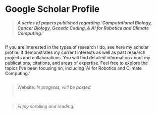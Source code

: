 # Google Scholar Profile

>***A series of papers published regarding 'Computational Biology, Cancer Biology, Genetic Coding, & AI for Robotics and Climate Computing.'***

<pre></pre>

If you are interested in the types of research I do, see here my scholar profile. It demonstrates my current interests as well as past research projects and collaborations. You will find detailed information about my publications, citations, and areas of expertise.
Feel free to explore the topics I’ve been focusing on, including 'AI for Robotics and Climate Computing.'

<pre></pre>

> Website: *In progress, will be posted.*
<br></br>

<pre></pre>

>*Enjoy scrolling and reading.* 
